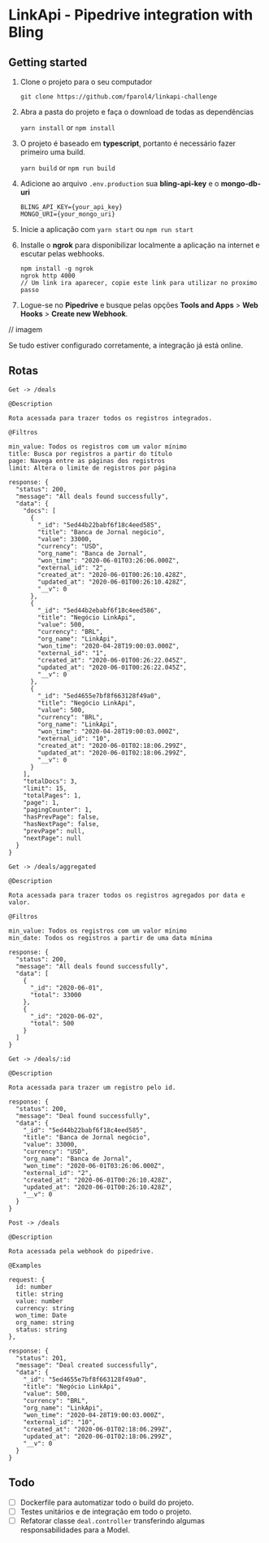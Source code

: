 # LinkApi - Pipedrive integration with Bling

## Getting started

1. Clone o projeto para o seu computador 

    `git clone https://github.com/fparol4/linkapi-challenge`

2. Abra a pasta do projeto e faça o download de todas as dependências

    `yarn install` or `npm install`

3. O projeto é baseado em **typescript**, portanto é necessário fazer primeiro uma build.
    
    `yarn build` or `npm run build`

4. Adicione ao arquivo `.env.production` sua **bling-api-key** e o **mongo-db-uri**

    ```
    BLING_API_KEY={your_api_key}
    MONGO_URI={your_mongo_uri}
    ```

5. Inicie a aplicação com `yarn start` ou `npm run start`

6. Installe o **ngrok** para disponibilizar localmente a aplicação na internet e escutar pelas webhooks. 
   ```
   npm install -g ngrok 
   ngrok http 4000 
   // Um link ira aparecer, copie este link para utilizar no proximo passo
   ```

7. Logue-se no **Pipedrive** e busque pelas opções **Tools and Apps** > **Web Hooks** > **Create new Webhook**. 

// imagem

Se tudo estiver configurado corretamente, a integração já está online. 

## Rotas

```
Get -> /deals

@Description

Rota acessada para trazer todos os registros integrados. 

@Filtros

min_value: Todos os registros com um valor mínimo
title: Busca por registros a partir do título
page: Navega entre as páginas dos registros
limit: Altera o limite de registros por página

response: {
  "status": 200,
  "message": "All deals found successfully",
  "data": {
    "docs": [
      {
        "_id": "5ed44b22babf6f18c4eed585",
        "title": "Banca de Jornal negócio",
        "value": 33000,
        "currency": "USD",
        "org_name": "Banca de Jornal",
        "won_time": "2020-06-01T03:26:06.000Z",
        "external_id": "2",
        "created_at": "2020-06-01T00:26:10.428Z",
        "updated_at": "2020-06-01T00:26:10.428Z",
        "__v": 0
      },
      {
        "_id": "5ed44b2ebabf6f18c4eed586",
        "title": "Negócio LinkApi",
        "value": 500,
        "currency": "BRL",
        "org_name": "LinkApi",
        "won_time": "2020-04-28T19:00:03.000Z",
        "external_id": "1",
        "created_at": "2020-06-01T00:26:22.045Z",
        "updated_at": "2020-06-01T00:26:22.045Z",
        "__v": 0
      },
      {
        "_id": "5ed4655e7bf8f663128f49a0",
        "title": "Negócio LinkApi",
        "value": 500,
        "currency": "BRL",
        "org_name": "LinkApi",
        "won_time": "2020-04-28T19:00:03.000Z",
        "external_id": "10",
        "created_at": "2020-06-01T02:18:06.299Z",
        "updated_at": "2020-06-01T02:18:06.299Z",
        "__v": 0
      }
    ],
    "totalDocs": 3,
    "limit": 15,
    "totalPages": 1,
    "page": 1,
    "pagingCounter": 1,
    "hasPrevPage": false,
    "hasNextPage": false,
    "prevPage": null,
    "nextPage": null
  }
}
```

```
Get -> /deals/aggregated

@Description

Rota acessada para trazer todos os registros agregados por data e valor. 

@Filtros

min_value: Todos os registros com um valor mínimo
min_date: Todos os registros a partir de uma data mínima

response: {
  "status": 200,
  "message": "All deals found successfully",
  "data": [
    {
      "_id": "2020-06-01",
      "total": 33000
    },
    {
      "_id": "2020-06-02",
      "total": 500
    }
  ]
}
```

```
Get -> /deals/:id 

@Description

Rota acessada para trazer um registro pelo id. 

response: {
  "status": 200,
  "message": "Deal found successfully",
  "data": {
    "_id": "5ed44b22babf6f18c4eed585",
    "title": "Banca de Jornal negócio",
    "value": 33000,
    "currency": "USD",
    "org_name": "Banca de Jornal",
    "won_time": "2020-06-01T03:26:06.000Z",
    "external_id": "2",
    "created_at": "2020-06-01T00:26:10.428Z",
    "updated_at": "2020-06-01T00:26:10.428Z",
    "__v": 0
  }
}
```

```
Post -> /deals

@Description

Rota acessada pela webhook do pipedrive. 

@Examples

request: {
  id: number
  title: string
  value: number
  currency: string
  won_time: Date
  org_name: string
  status: string
},

response: {
  "status": 201,
  "message": "Deal created successfully",
  "data": {
    "_id": "5ed4655e7bf8f663128f49a0",
    "title": "Negócio LinkApi",
    "value": 500,
    "currency": "BRL",
    "org_name": "LinkApi",
    "won_time": "2020-04-28T19:00:03.000Z",
    "external_id": "10",
    "created_at": "2020-06-01T02:18:06.299Z",
    "updated_at": "2020-06-01T02:18:06.299Z",
    "__v": 0
  }
}
```

## Todo

- [ ] Dockerfile para automatizar todo o build do projeto.
- [ ] Testes unitários e de integração em todo o projeto.
- [ ] Refatorar classe `deal.controller` transferindo algumas responsabilidades para a Model.  
